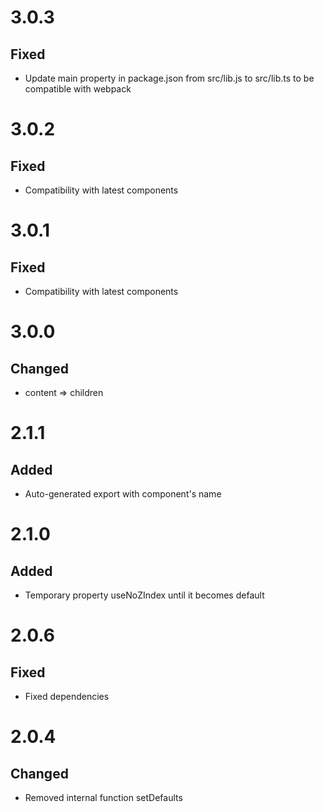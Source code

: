 # 3.0.3
## Fixed
- Update main property in package.json from src/lib.js to src/lib.ts to be compatible with webpack

# 3.0.2
## Fixed
- Compatibility with latest components

# 3.0.1
## Fixed
- Compatibility with latest components

# 3.0.0
## Changed
- content => children

# 2.1.1
## Added
- Auto-generated export with component's name

# 2.1.0
## Added
- Temporary property useNoZIndex until it becomes default 

# 2.0.6
## Fixed
- Fixed dependencies

# 2.0.4
## Changed
- Removed internal function setDefaults
